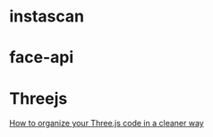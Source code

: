 # instascan
# face-api
# Threejs
[How to organize your Three.js code in a cleaner way](https://medium.com/@soffritti.pierfrancesco/how-to-organize-the-structure-of-a-three-js-project-77649f58fa3f) 
